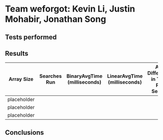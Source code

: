 # Team weforgot: Kevin Li, Justin Mohabir, Jonathan Song
## Tests performed

## Results
| Array Size | Searches Run | BinaryAvgTime (milliseconds) | LinearAvgTime (milliseconds) | Avg Difference in Time Per Search |
|------------|--------------|-------------------------------|-------------------------------|--------------------|
|placeholder |              |                               |                               |                    |                           
|placeholder |              |                               |                               |                    |                           
|placeholder |              |                               |                               |                    |                           
## Conclusions
